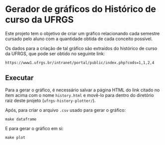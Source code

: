 # Gerador de gráficos do Histórico de curso da UFRGS

Este projeto tem o objetivo de criar um gráfico relacionando cada semestre cursado pelo aluno com a quantidade obtida de cada conceito possível.

Os dados para a criação de tal gráfico são extraídos do histórico de curso da UFRGS, que pode ser obtido no seguinte link:

```
https://www1.ufrgs.br/intranet/portal/public/index.php?cods=1,1,2,4
```

## Executar

Para a gerar o gráfico, é necessário salvar a página HTML do link citado no item acima com o nome `history.html` e movê-lo para dentro do diretório raiz deste projeto (`ufrgs-history-plotter/`).

Após, para criar o arquivo `.csv` usado para gerar o gráfico:

```
make dataframe
```

E para gerar o gráfico em si:

```
make plot
```
